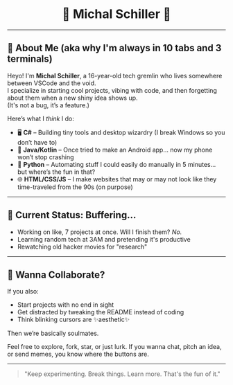 <!-- CRT-glow mode: ON -->

<h1 align="center">👾 Michal Schiller 👾</h1>

---

## 🧠 About Me (aka why I'm always in 10 tabs and 3 terminals)

Heyo! I'm **Michal Schiller**, a 16-year-old tech gremlin who lives somewhere between VSCode and the void.  
I specialize in starting cool projects, vibing with code, and then forgetting about them when a new shiny idea shows up.  
(It's not a bug, it’s a feature.)

Here’s what I *think* I do:

- 🖥️ **C#** – Building tiny tools and desktop wizardry (I break Windows so you don’t have to)
- 📱 **Java/Kotlin** – Once tried to make an Android app... now my phone won’t stop crashing
- 🐍 **Python** – Automating stuff I could easily do manually in 5 minutes... but where’s the fun in that?
- 🌐 **HTML/CSS/JS** – I make websites that may or may not look like they time-traveled from the 90s (on purpose)

---

## 💾 Current Status: Buffering...

- Working on like, 7 projects at once. Will I finish them? *No.*
- Learning random tech at 3AM and pretending it's productive
- Rewatching old hacker movies for "research"

---

## 🚀 Wanna Collaborate?

If you also:
- Start projects with no end in sight
- Get distracted by tweaking the README instead of coding
- Think blinking cursors are ✨aesthetic✨

Then we’re basically soulmates.

Feel free to explore, fork, star, or just lurk. If you wanna chat, pitch an idea, or send memes, you know where the buttons are.

---

> "Keep experimenting. Break things. Learn more. That's the fun of it."

<!-- Warning: May contain outdated projects, broken ideas, and pure chaos. Enjoy responsibly. -->
